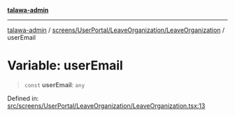[**talawa-admin**](../../../../../README.md)

***

[talawa-admin](../../../../../modules.md) / [screens/UserPortal/LeaveOrganization/LeaveOrganization](../README.md) / userEmail

# Variable: userEmail

> `const` **userEmail**: `any`

Defined in: [src/screens/UserPortal/LeaveOrganization/LeaveOrganization.tsx:13](https://github.com/bint-Eve/talawa-admin/blob/16ddeb98e6868a55bca282e700a8f4212d222c01/src/screens/UserPortal/LeaveOrganization/LeaveOrganization.tsx#L13)

